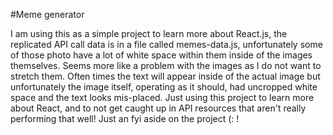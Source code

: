 #Meme generator 

I am using this as a simple project to learn more about React.js, the replicated API call data is in a file called memes-data.js, unfortunately some of those photo have a lot of white space within them inside of the images themselves. Seems more like a problem with the images as I do not want to stretch them. Often times the text will appear inside of the actual image but unfortunately the image itself, operating as it should, had uncropped white space and the text looks mis-placed. Just using this project to learn more about React, and to not get caught up in API resources that aren't really performing that well! Just an fyi aside on the project (: ! 
